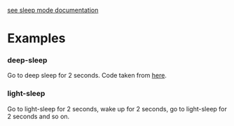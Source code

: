 [see sleep mode documentation](https://docs.espressif.com/projects/esp-idf/en/stable/esp32/api-reference/system/sleep_modes.html)

# Examples
### deep-sleep
Go to deep sleep for 2 seconds. Code taken from [here](https://randomnerdtutorials.com/esp32-deep-sleep-arduino-ide-wake-up-sources/).

### light-sleep
Go to light-sleep for 2 seconds, wake up for 2 seconds, go to light-sleep for 2 seconds and so on.
